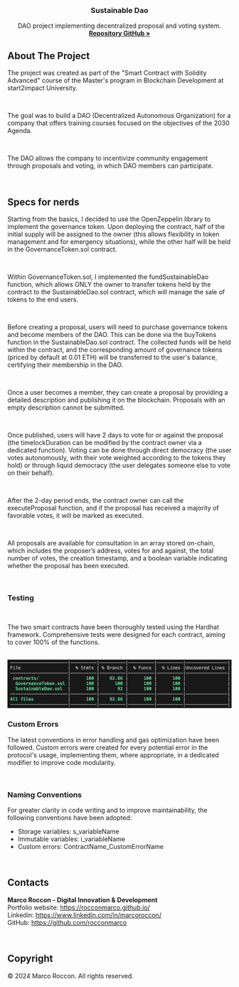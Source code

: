 <br />
<div id="readme-top" align="center">

<h3 align="center">Sustainable Dao</h3>

  <p align="center">
    DAO project implementing decentralized proposal and voting system.
    <br />
    <a href="https://github.com/rocconmarco/sustainable-dao"><strong>Repository GitHub »</strong></a>
    <br />
  </p>
</div>

## About The Project

The project was created as part of the "Smart Contract with Solidity Advanced" course of the Master's program in Blockchain Development at start2impact University. 

<br>

The goal was to build a DAO (Decentralized Autonomous Organization) for a company that offers training courses focused on the objectives of the 2030 Agenda.

<br>

The DAO allows the company to incentivize community engagement through proposals and voting, in which DAO members can participate.

<br>

## Specs for nerds

Starting from the basics, I decided to use the OpenZeppelin library to implement the governance token. Upon deploying the contract, half of the initial supply will be assigned to the owner (this allows flexibility in token management and for emergency situations), while the other half will be held in the GovernanceToken.sol contract.

<br>

Within GovernanceToken.sol, I implemented the fundSustainableDao function, which allows ONLY the owner to transfer tokens held by the contract to the SustainableDao.sol contract, which will manage the sale of tokens to the end users.

<br>

Before creating a proposal, users will need to purchase governance tokens and become members of the DAO. This can be done via the buyTokens function in the SustainableDao.sol contract. The collected funds will be held within the contract, and the corresponding amount of governance tokens (priced by default at 0.01 ETH) will be transferred to the user's balance, certifying their membership in the DAO.

<br>

Once a user becomes a member, they can create a proposal by providing a detailed description and publishing it on the blockchain. Proposals with an empty description cannot be submitted.

<br>

Once published, users will have 2 days to vote for or against the proposal (the timelockDuration can be modified by the contract owner via a dedicated function). Voting can be done through direct democracy (the user votes autonomously, with their vote weighted according to the tokens they hold) or through liquid democracy (the user delegates someone else to vote on their behalf).

<br>

After the 2-day period ends, the contract owner can call the executeProposal function, and if the proposal has received a majority of favorable votes, it will be marked as executed.

<br>

All proposals are available for consultation in an array stored on-chain, which includes the proposer’s address, votes for and against, the total number of votes, the creation timestamp, and a boolean variable indicating whether the proposal has been executed.

<br>

### Testing

<br>

The two smart contracts have been thoroughly tested using the Hardhat framework. Comprehensive tests were designed for each contract, aiming to cover 100% of the functions.

<br>

<img src="./img/testing.png" alt="Testing" width="800">

<br>

### Custom Errors

The latest conventions in error handling and gas optimization have been followed. Custom errors were created for every potential error in the protocol's usage, implementing them, where appropriate, in a dedicated modifier to improve code modularity.

<br>

### Naming Conventions

For greater clarity in code writing and to improve maintainability, the following conventions have been adopted:

<ul>
    <li>Storage variables: s_variableName</li>
    <li>Immutable variables: i_variableName</li>
    <li>Custom errors: ContractName_CustomErrorName</li>
</ul>

<br>

## Contacts

<strong>Marco Roccon - Digital Innovation & Development</strong><br>
Portfolio website: https://rocconmarco.github.io/<br>
Linkedin: https://www.linkedin.com/in/marcoroccon/<br>
GitHub: https://github.com/rocconmarco

<br>



## Copyright

© 2024 Marco Roccon. All rights reserved.

